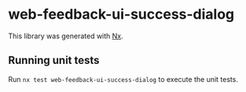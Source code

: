 # web-feedback-ui-success-dialog

This library was generated with [Nx](https://nx.dev).

## Running unit tests

Run `nx test web-feedback-ui-success-dialog` to execute the unit tests.
